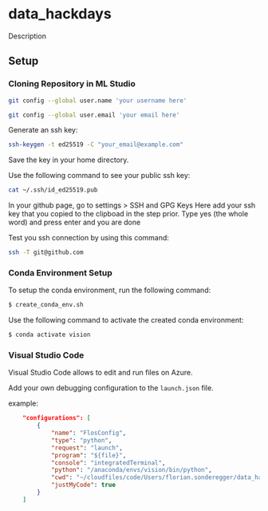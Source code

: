 # data_hackdays

Description

## Setup

### Cloning Repository in ML Studio

```bash
git config --global user.name 'your username here'
```

```bash
git config --global user.email 'your email here'
```


Generate an ssh key:
```bash
ssh-keygen -t ed25519 -C "your_email@example.com"
```
Save the key in your home directory.


Use the following command to see your public ssh key:
```bash
cat ~/.ssh/id_ed25519.pub
```

In your github page, go to settings > SSH and GPG Keys Here add your ssh key that you copied to the clipboad in the step prior. Type yes (the whole word) and press enter and you are done

Test you ssh connection by using this command: 
```bash
ssh -T git@github.com
```

### Conda Environment Setup

To setup the conda environment, run the following command:

```bash
$ create_conda_env.sh
```

Use the following command to activate the created conda environment:

```bash
$ conda activate vision
```

### Visual Studio Code 

Visual Studio Code allows to edit and run files on Azure.

Add your own debugging configuration to the `launch.json` file.

example:

```json
    "configurations": [
        {
            "name": "FlosConfig",
            "type": "python",
            "request": "launch",
            "program": "${file}",
            "console": "integratedTerminal",
            "python": "/anaconda/envs/vision/bin/python",
            "cwd": "~/cloudfiles/code/Users/florian.sonderegger/data_hackdays",
            "justMyCode": true
        }
    ]
```

